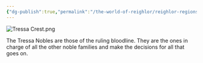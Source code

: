 ```yaml
---
{"dg-publish":true,"permalink":"/the-world-of-reighlor/reighlor-regions/ulmesse-empire/ulmesse-noble-families/tressa/"}
---
```


![Tressa Crest.png](/img/user/Z%20Ref%20Pics/Crests/Tressa%20Crest.png)

The Tressa Nobles are those of the ruling bloodline. They are the ones in charge of all the other noble families and make the decisions for all that goes on. 
